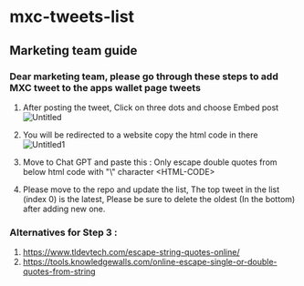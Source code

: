 # mxc-tweets-list

## Marketing team guide 
### Dear marketing team, please go through these steps to add MXC tweet to the apps wallet page tweets

1. After posting the tweet, Click on three dots and choose Embed post
![Untitled](https://github.com/MXCzkEVM/mxc-tweets-list/assets/53487920/16f2660b-6b4f-4fab-aca9-6ca4a37113a5)


2. You will be redirected to a website copy the html code in there
![Untitled1](https://github.com/MXCzkEVM/mxc-tweets-list/assets/53487920/f42589e4-6378-4250-8794-4bc348c95ead)



3. Move to Chat GPT and paste this : Only escape double quotes from below html code with "\\" character \<HTML-CODE\>

4. Please move to the repo and update the list, The top tweet in the list (index 0) is the latest, Please be sure to delete the oldest (In the bottom) after adding new one.

### Alternatives for Step 3 : 
1. https://www.tldevtech.com/escape-string-quotes-online/ 
2. https://tools.knowledgewalls.com/online-escape-single-or-double-quotes-from-string
